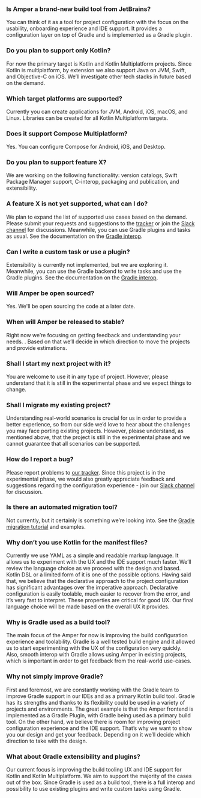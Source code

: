 
### Is Amper a brand-new build tool from JetBrains?
You can think of it as a tool for project configuration with the focus on the usability, onboarding experience and IDE support. It provides a configuration layer on top of Gradle and is implemented as a Gradle plugin. 

### Do you plan to support only Kotlin?
For now the primary target is Kotlin and Kotlin Multiplatform projects. Since Kotlin is multiplatform, by extension we also support Java on JVM, Swift, and Objective-C on iOS.
We’ll investigate other tech stacks in future based on the demand.

### Which target platforms are supported?
Currently you can create applications for JVM, Android, iOS, macOS, and Linux. Libraries can be created for all Kotlin Multiplatform targets.

### Does it support Compose Multiplatform?
Yes. You can configure Compose for Android, iOS, and Desktop.

### Do you plan to support feature X? 
We are working on the following functionality: version catalogs, Swift Package Manager support, C-interop, packaging and publication, and extensibility.

### A feature X is not yet supported, what can I do?
We plan to expand the list of supported use cases based on the demand. Please submit your requests and suggestions to the [tracker](https://youtrack.jetbrains.com/issues/AMPER) or join the [Slack channel](https://kotlinlang.slack.com/archives/C062WG3A7T8) for discussions.
Meanwhile, you can use Gradle plugins and tasks as usual. See the documentation on the [Gradle interop](Documentation.md#gradle-interop).

### Can I write a custom task or use a plugin?
Extensibility is currently not implemented, but we are exploring it. Meanwhile, you can use the Gradle backend to write tasks and use the Gradle plugins. See the documentation on the [Gradle interop](Documentation.md#gradle-interop).

### Will Amper be open sourced?
Yes. We'll be open sourcing the code at a later date.

### When will Amper be released to stable?
Right now we’re focusing on getting feedback and understanding your needs. . Based on that we’ll decide in which direction to move the projects and provide estimations.

### Shall I start my next project with it?
You are welcome to use it in any type of project. However, please understand that it is still in the experimental phase and we expect things to change.

### Shall I migrate my existing project?
Understanding real-world scenarios is crucial for us in order to provide a better experience, so from our side we’d love to hear about the challenges you may face porting existing projects. However, please understand, as mentioned above, that the project is still in the experimental phase and we cannot guarantee that all scenarios can be supported. 

### How do I report a bug?
Please report problems to [our tracker](https://youtrack.jetbrains.com/issues/AMPER). Since this project is in the experimental phase, 
we would also greatly appreciate feedback and suggestions regarding the configuration experience - join our [Slack channel](https://kotlinlang.slack.com/archives/C062WG3A7T8) for discussion.

### Is there an automated migration tool?
Not currently, but it certainly is something we’re looking into. See the [Gradle migration tutorial](GradleMigration.md) and examples. 

### Why don’t you use Kotlin for the manifest files?
Currently we use YAML as a simple and readable markup language. It allows us to experiment with the UX and the IDE support much faster. We’ll review the language choice as we proceed with the design and based. Kotlin DSL or a limited form of it is one of the possible options.
Having said that, we believe that the declarative approach to the project configuration has significant advantages over the imperative approach. Declarative configuration is easily toolable, much easier to recover from the error, and it’s very fast to interpret. These properties are critical for good UX. 
Our final language choice will be made based on the overall UX it provides.

### Why is Gradle used as a build tool?
The main focus of the Amper for now is improving the build configuration experience and toolability. Gradle is a well tested build engine and it  allowed us to start experimenting with the UX of the configuration very quickly. Also, smooth interop with Gradle allows using Amper in existing projects, which is important in order to get feedback from the real-world use-cases.

### Why not simply improve Gradle?
First and foremost, we are constantly working with the Gradle team to improve Gradle support in our IDEs and as a primary Kotlin build tool.
Gradle has its strengths and thanks to its flexibility could be used in a variety of  projects and environments. The great example is that the Amper frontend is implemented as a Gradle Plugin, with Gradle being used as a primary build tool.
On the other hand, we believe there is room for improving project configuration experience and the IDE support. That’s why we want to show you our design and get your feedback. Depending on it we’ll decide which direction to take with the design.

### What about Gradle extensibility and plugins?
Our current focus is improving the build tooling UX and IDE support for Kotlin and Kotlin Multiplatform. We aim to support the majority of the cases out of the box.
Since Gradle is used as a build tool, there is a full interop and possibility to use existing plugins and write custom tasks using Gradle. 
